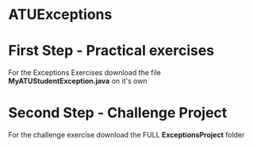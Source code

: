 # ATUExceptions

# First Step - Practical exercises
For the Exceptions Exercises download the file **MyATUStudentException.java** on it's own

# Second Step - Challenge Project
For the challenge exercise download the FULL **ExceptionsProject** folder
